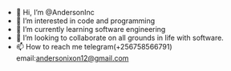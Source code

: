 - 👋 Hi, I’m @AndersonInc
- 👀 I’m interested in code and programming 
- 🌱 I’m currently learning software engineering 
- 💞️ I’m looking to collaborate on all grounds in life with software.
- 📫 How to reach me telegram(+256758566791) email:andersonixon12@gmail.com 

<!---
AndersonInc/AndersonInc is a ✨ special ✨ repository because its `README.md` (this file) appears on your GitHub profile.
You can click the Preview link to take a look at your changes.
--->

